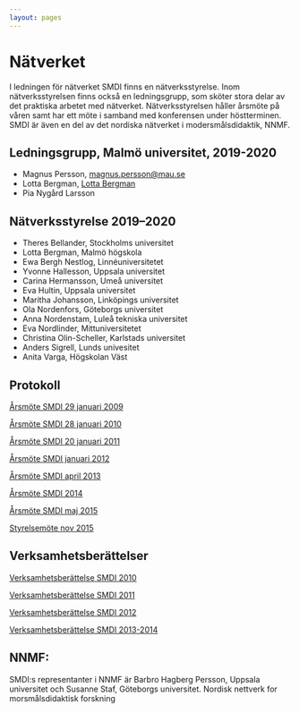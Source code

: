 ```yaml
---
layout: pages
---
```


#  Nätverket

I ledningen för nätverket SMDI finns en nätverksstyrelse. Inom nätverksstyrelsen finns också en ledningsgrupp, som sköter stora delar av det praktiska arbetet med nätverket. Nätverksstyrelsen håller årsmöte på våren samt har ett möte i samband med konferensen under höstterminen. SMDI är även en del av det nordiska nätverket i modersmålsdidaktik, NNMF.

## Ledningsgrupp, Malmö universitet, 2019-2020

* Magnus Persson, magnus.persson@mau.se
* Lotta Bergman, [Lotta Bergman](lotta.bergman@mau.se)
* Pia Nygård Larsson 

## Nätverksstyrelse 2019–2020

* Theres Bellander, Stockholms universitet
* Lotta Bergman, Malmö högskola
* Ewa Bergh Nestlog, Linnéuniversitetet
* Yvonne Hallesson, Uppsala universitet
* Carina Hermansson, Umeå universitet
* Eva Hultin, Uppsala universitet
* Maritha Johansson, Linköpings universitet
* Ola Nordenfors, Göteborgs universitet
* Anna Nordenstam, Luleå tekniska universitet
* Eva Nordlinder, Mittuniversitetet
* Christina Olin-Scheller, Karlstads universitet
* Anders Sigrell, Lunds univesitet
* Anita Varga, Högskolan Väst


## Protokoll

[Årsmöte SMDI 29 januari 2009](https://drive.google.com/open?id=1Yk-D_pwe2O-vLMKIUc6PqqzUTu6w1Tg2)

[Årsmöte SMDI 28 januari 2010](https://drive.google.com/open?id=1Yk-D_pwe2O-vLMKIUc6PqqzUTu6w1Tg2)

[Årsmöte SMDI 20 januari 2011](https://drive.google.com/open?id=1Yk-D_pwe2O-vLMKIUc6PqqzUTu6w1Tg2)

[Årsmöte SMDI januari 2012](https://drive.google.com/open?id=1Yk-D_pwe2O-vLMKIUc6PqqzUTu6w1Tg2)

[Årsmöte SMDI april 2013](https://drive.google.com/open?id=1Yk-D_pwe2O-vLMKIUc6PqqzUTu6w1Tg2)

[Årsmöte SMDI 2014](https://drive.google.com/open?id=1Yk-D_pwe2O-vLMKIUc6PqqzUTu6w1Tg2)

[Årsmöte SMDI maj 2015](https://drive.google.com/open?id=1Yk-D_pwe2O-vLMKIUc6PqqzUTu6w1Tg2)

[Styrelsemöte nov 2015](https://drive.google.com/open?id=1Yk-D_pwe2O-vLMKIUc6PqqzUTu6w1Tg2)

## Verksamhetsberättelser

[Verksamhetsberättelse SMDI 2010](https://drive.google.com/open?id=1Yk-D_pwe2O-vLMKIUc6PqqzUTu6w1Tg2)


[Verksamhetsberättelse SMDI 2011](https://drive.google.com/open?id=1Yk-D_pwe2O-vLMKIUc6PqqzUTu6w1Tg2)


[Verksamhetsberättelse SMDI 2012](https://drive.google.com/open?id=1Yk-D_pwe2O-vLMKIUc6PqqzUTu6w1Tg2)


[Verksamhetsberättelse SMDI 2013-2014](https://drive.google.com/open?id=1Yk-D_pwe2O-vLMKIUc6PqqzUTu6w1Tg2)

## NNMF:
SMDI:s representanter i NNMF är Barbro Hagberg Persson, Uppsala universitet och Susanne Staf, Göteborgs universitet. Nordisk nettverk for morsmålsdidaktisk forskning
